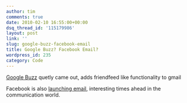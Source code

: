 ```yaml
---
author: tim
comments: true
date: 2010-02-10 16:55:00+00:00
dsq_thread_id: '115179986'
layout: post
link: ''
slug: google-buzz-facebook-email
title: Google Buzz? Facebook Email?
wordpress_id: 235
category: Code
---
```


[Google Buzz](http://www.google.com/buzz) quetly came out, adds friendfeed
like functionality to gmail  
  
  
Facebook is also [launching email](http://gizmodo.com/5465353/facebook-eyes-webmail-with-project-titan), interesting times ahead in the communication
world.  